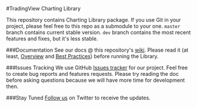 #TradingView Charting Library


This repository contains Charting Library package. If you use Git in your project, please feel free to this repo as a submodule to your one. `master` branch contains current stable version. `dev` branch contains the most recent features and fixes, but it's less stable.

###Documentation
See our docs @ this repository's [wiki](https://github.com/tradingview/charting_library/wiki). Please read it (at least, [Overview](https://github.com/tradingview/charting_library/wiki) and [Best Practices](https://github.com/tradingview/charting_library/wiki/Best-practices)) before running the Library.

###Issues Tracking
We use GitHub [Issues tracker](https://github.com/tradingview/charting_library/issues) for our project. Feel free to create bug reports and features requests. Please try reading the doc before asking questions because we will have more time for development then. 

###Stay Tuned
[Follow us](https://twitter.com/intent/follow?screen_name=tv_charts) on Twitter to receive the updates.

